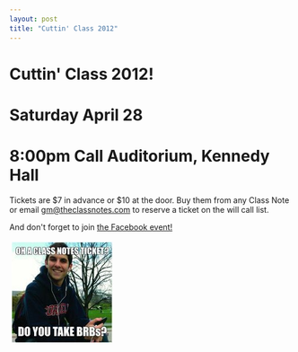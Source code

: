 ```yaml
---
layout: post
title: "Cuttin' Class 2012"
---
```


# Cuttin' Class 2012!
# Saturday April 28
# 8:00pm Call Auditorium, Kennedy Hall

Tickets are $7 in advance or $10 at the door. Buy them from any Class Note or email
gm@theclassnotes.com to reserve a ticket on the will call list.

And don't forget to join [the Facebook
event!](http://www.facebook.com/events/143815665747891/)

<img src="/images/posters/2012-cuttin-class-julian.jpg" style="float: left; margin: 4px;">
